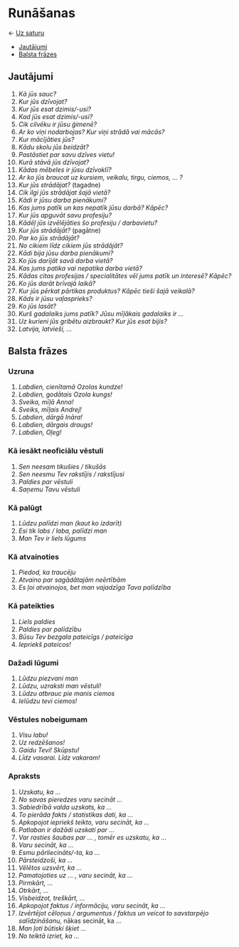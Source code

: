 Runāšanas
=========

← [Uz saturu](../README.md#saturs)

- [Jautājumi](#jautājumi)
- [Balsta frāzes](#balsta-frāzes)

## Jautājumi

1. *Kā jūs sauc?*
1. *Kur jūs dzīvojat?*
1. *Kur jūs esat dzimis/-usi?*
1. *Kad jūs esat dzimis/-usi?*
1. *Cik cilvēku ir jūsu ģimenē?*
1. *Ar ko viņi nodarbojas? Kur viņi strādā vai mācās?*
1. *Kur mācījāties jūs?*
1. *Kādu skolu jūs beidzāt?*
1. *Pastāstiet par savu dzīves vietu!*
1. *Kurā stāvā jūs dzīvojat?*
1. *Kādas mēbeles ir jūsu dzīvoklī?*
1. *Ar ko jūs braucat uz kursiem, veikalu, tirgu, ciemos, … ?*
1. *Kur jūs strādājat?* (tagadne)
1. *Cik ilgi jūs strādājat šajā vietā?*
1. *Kādi ir jūsu darba pienākumi?*
1. *Kas jums patīk un kas nepatīk jūsu darbā? Kāpēc?*
1. *Kur jūs apguvāt savu profesiju?*
1. *Kādēļ jūs izvēlējāties šo profesiju / darbavietu?*
1. *Kur jūs strādājāt?* (pagātne)
1. *Par ko jūs strādājāt?*
1. *No cikiem līdz cikiem jūs strādājāt?*
1. *Kādi bija jūsu darba pienākumi?*
1. *Ko jūs darījāt savā darba vietā?*
1. *Kas jums patika vai nepatika darba vietā?*
1. *Kādas citas profesijas / specialitātes vēl jums patīk un interesē? Kāpēc?*
1. *Ko jūs darāt brīvajā laikā?*
1. *Kur jūs pērkat pārtikas produktus? Kāpēc tieši šajā veikalā?*
1. *Kāds ir jūsu vaļasprieks?*
1. *Ko jūs lasāt?*
1. *Kurš gadalaiks jums patīk? Jūsu mīļākais gadalaiks ir …*
1. *Uz kurieni jūs gribētu aizbraukt? Kur jūs esat bijis?*
1. *Latvija, latvieši, …*

## Balsta frāzes

### Uzruna

1. *Labdien, cienītamā Ozolas kundze!*
1. *Labdien, godātais Ozola kungs!*
1. *Sveika, mīļā Anna!*
1. *Sveiks, mīļais Andrej!*
1. *Labdien, dārgā Ināra!*
1. *Labdien, dārgais draugs!*
1. *Labdien, Oļeg!*

### Kā iesākt neoficiālu vēstuli

1. *Sen neesam tikušies / tikušās*
2. *Sen neesmu Tev rakstījis / rakstījusi*
3. *Paldies par vēstuli*
4. *Saņemu Tavu vēstuli*

### Kā palūgt

1. *Lūdzu palīdzi man (kaut ko izdarīt)*
2. *Esi tik labs / laba, palīdzi man*
3. *Man Tev ir liels lūgums*

### Kā atvainoties

1. *Piedod, ka traucēju*
2. *Atvaino par sagādātajām neērtībām*
3. *Es ļoi atvainojos, bet man vajadzīga Tava palīdzība*

### Kā pateikties

1. *Liels paldies*
2. *Paldies par palīdzību*
3. *Būsu Tev bezgala pateicīgs / pateicīga*
4. *Iepriekš pateicos!*

### Dažadi lūgumi

1. *Lūdzu piezvani man*
2. *Lūdzu, uzraksti man vēstuli!*
3. *Lūdzu atbrauc pie manis ciemos*
4. *Ielūdzu tevi ciemos!*

### Vēstules nobeigumam

1. *Visu labu!*
2. *Uz redzēšanos!*
3. *Gaidu Tevi! Skūpstu!*
4. *Līdz vasarai. Līdz vakaram!*

### Apraksts

1. *Uzskatu, ka …*
1. *No savas pieredzes varu secināt …*
1. *Sabiedrībā valda uzskats, ka …*
1. *To pierāda fakts / statistikas dati, ka …*
1. *Apkopojot iepriekš teikto, varu secināt, ka …*
1. *Patlaban ir dažādi uzskati par …*
1. *Var rasties šaubas par … , tomēr es uzskatu, ka …*
1. *Varu secināt, ka …*
1. *Esmu pārliecināts/-ta, ka …*
1. *Pārsteidzoši, ka …*
1. *Vēlētos uzsvērt, ka …*
1. *Pamatojoties uz … , varu secināt, ka …*
1. *Pirmkārt, …*
1. *Otrkārt, …*
1. *Visbeidzot, treškārt, …*
1. *Apkopojot faktus / informāciju, varu secināt, ka …*
1. *Izvērtējot cēloņus / argumentus / faktus un veicot to savstarpējo salīdzināšanu,*
   nākas secināt, ka …
1. *Man ļoti būtiski šķiet …*
1. *No teiktā izriet, ka …*
